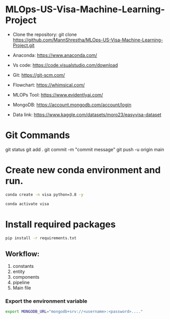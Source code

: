 # MLOps-US-Visa-Machine-Learning-Project
- Clone the repository:
git clone https://github.com/MannShrestha/MLOps-US-Visa-Machine-Learning-Project.git

- Anaconda: https://www.anaconda.com/
- Vs code: https://code.visualstudio.com/download
- Git: https://git-scm.com/
- Flowchart: https://whimsical.com/
- MLOPs Tool: https://www.evidentlyai.com/
- MongoDB: https://account.mongodb.com/account/login
- Data link: https://www.kaggle.com/datasets/moro23/easyvisa-dataset

# Git Commands
git status
git add .
git commit -m "commit message"
git push -u origin main

# Create new conda environment and run.
 ```bash
 conda create -n visa python=3.8 -y
 ```
 ```bash
 conda activate visa
 ```
 # Install required packages
 ```bash
 pip install -r requirements.txt
```


## Workflow:

1. constants
2. entity
3. components
4. pipeline
5. Main file

### Export the environment variable

```bash
export MONGODB_URL="mongodb+srv://<username>:<password>...."
```